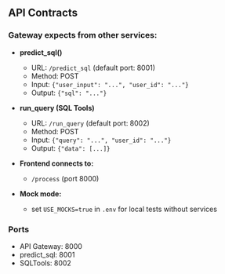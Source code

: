 ## API Contracts

### Gateway expects from other services:

- **predict_sql()**
  - URL: `/predict_sql` (default port: 8001)
  - Method: POST
  - Input: `{"user_input": "...", "user_id": "..."}`
  - Output: `{"sql": "..."}`

- **run_query (SQL Tools)**
  - URL: `/run_query` (default port: 8002)
  - Method: POST
  - Input: `{"query": "...", "user_id": "..."}`
  - Output: `{"data": [...]}`

- **Frontend connects to:**  
  - `/process` (port 8000)

- **Mock mode:**  
  - set `USE_MOCKS=true` in `.env` for local tests without services

### Ports
- API Gateway: 8000
- predict_sql: 8001
- SQLTools: 8002
